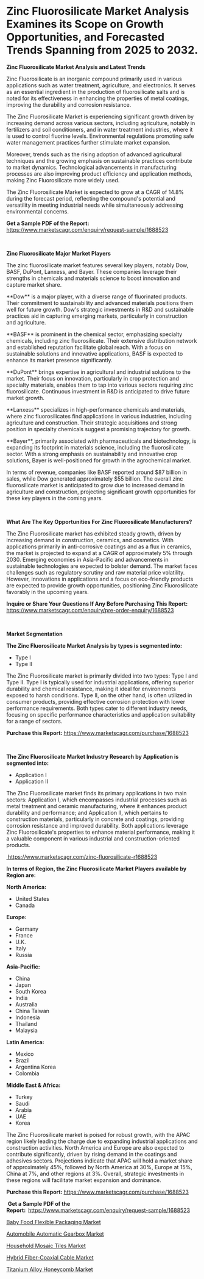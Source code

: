 <p><h1>Zinc Fluorosilicate Market Analysis Examines its Scope on Growth Opportunities, and Forecasted Trends Spanning from 2025 to 2032.</h1></p><p><strong>Zinc Fluorosilicate Market Analysis and Latest Trends</strong></p>
<p><p>Zinc Fluorosilicate is an inorganic compound primarily used in various applications such as water treatment, agriculture, and electronics. It serves as an essential ingredient in the production of fluorosilicate salts and is noted for its effectiveness in enhancing the properties of metal coatings, improving the durability and corrosion resistance. </p><p>The Zinc Fluorosilicate Market is experiencing significant growth driven by increasing demand across various sectors, including agriculture, notably in fertilizers and soil conditioners, and in water treatment industries, where it is used to control fluorine levels. Environmental regulations promoting safe water management practices further stimulate market expansion. </p><p>Moreover, trends such as the rising adoption of advanced agricultural techniques and the growing emphasis on sustainable practices contribute to market dynamics. Technological advancements in manufacturing processes are also improving product efficiency and application methods, making Zinc Fluorosilicate more widely used.</p><p>The Zinc Fluorosilicate Market is expected to grow at a CAGR of 14.8% during the forecast period, reflecting the compound's potential and versatility in meeting industrial needs while simultaneously addressing environmental concerns.</p></p>
<p><strong>Get a Sample PDF of the Report:&nbsp;</strong> <a href="https://www.marketscagr.com/enquiry/request-sample/1688523?utm_campaign=1902&utm_medium=2&utm_source=Github&utm_content=ia&utm_term=06012025&utm_id=zinc-fluorosilicate">https://www.marketscagr.com/enquiry/request-sample/1688523</a></p>
<p>&nbsp;</p>
<p><strong>Zinc Fluorosilicate Major Market Players</strong></p>
<p><p>The zinc fluorosilicate market features several key players, notably Dow, BASF, DuPont, Lanxess, and Bayer. These companies leverage their strengths in chemicals and materials science to boost innovation and capture market share.</p><p>**Dow** is a major player, with a diverse range of fluorinated products. Their commitment to sustainability and advanced materials positions them well for future growth. Dow's strategic investments in R&D and sustainable practices aid in capturing emerging markets, particularly in construction and agriculture.</p><p>**BASF** is prominent in the chemical sector, emphasizing specialty chemicals, including zinc fluorosilicate. Their extensive distribution network and established reputation facilitate global reach. With a focus on sustainable solutions and innovative applications, BASF is expected to enhance its market presence significantly.</p><p>**DuPont** brings expertise in agricultural and industrial solutions to the market. Their focus on innovation, particularly in crop protection and specialty materials, enables them to tap into various sectors requiring zinc fluorosilicate. Continuous investment in R&D is anticipated to drive future market growth.</p><p>**Lanxess** specializes in high-performance chemicals and materials, where zinc fluorosilicates find applications in various industries, including agriculture and construction. Their strategic acquisitions and strong position in specialty chemicals suggest a promising trajectory for growth.</p><p>**Bayer**, primarily associated with pharmaceuticals and biotechnology, is expanding its footprint in materials science, including the fluorosilicate sector. With a strong emphasis on sustainability and innovative crop solutions, Bayer is well-positioned for growth in the agrochemical market.</p><p>In terms of revenue, companies like BASF reported around $87 billion in sales, while Dow generated approximately $55 billion. The overall zinc fluorosilicate market is anticipated to grow due to increased demand in agriculture and construction, projecting significant growth opportunities for these key players in the coming years.</p></p>
<p>&nbsp;</p>
<p><strong>What Are The Key Opportunities For Zinc Fluorosilicate Manufacturers?</strong></p>
<p><p>The Zinc Fluorosilicate market has exhibited steady growth, driven by increasing demand in construction, ceramics, and cosmetics. With applications primarily in anti-corrosive coatings and as a flux in ceramics, the market is projected to expand at a CAGR of approximately 5% through 2030. Emerging economies in Asia-Pacific and advancements in sustainable technologies are expected to bolster demand. The market faces challenges such as regulatory scrutiny and raw material price volatility. However, innovations in applications and a focus on eco-friendly products are expected to provide growth opportunities, positioning Zinc Fluorosilicate favorably in the upcoming years.</p></p>
<p><strong>Inquire or Share Your Questions If Any Before Purchasing This Report:</strong> <a href="https://www.marketscagr.com/enquiry/pre-order-enquiry/1688523?utm_campaign=1902&utm_medium=2&utm_source=Github&utm_content=ia&utm_term=06012025&utm_id=zinc-fluorosilicate">https://www.marketscagr.com/enquiry/pre-order-enquiry/1688523</a></p>
<p>&nbsp;</p>
<p><strong>Market Segmentation</strong></p>
<p><strong>The Zinc Fluorosilicate Market Analysis by types is segmented into:</strong></p>
<p><ul><li>Type I</li><li>Type II</li></ul></p>
<p><p>The Zinc Fluorosilicate market is primarily divided into two types: Type I and Type II. Type I is typically used for industrial applications, offering superior durability and chemical resistance, making it ideal for environments exposed to harsh conditions. Type II, on the other hand, is often utilized in consumer products, providing effective corrosion protection with lower performance requirements. Both types cater to different industry needs, focusing on specific performance characteristics and application suitability for a range of sectors.</p></p>
<p><strong>Purchase this Report:&nbsp;</strong><a href="https://www.marketscagr.com/purchase/1688523?utm_campaign=1902&utm_medium=2&utm_source=Github&utm_content=ia&utm_term=06012025&utm_id=zinc-fluorosilicate">https://www.marketscagr.com/purchase/1688523</a></p>
<p>&nbsp;</p>
<p><strong>The Zinc Fluorosilicate Market Industry Research by Application is segmented into:</strong></p>
<p><ul><li>Application I</li><li>Application II</li></ul></p>
<p><p>The Zinc Fluorosilicate market finds its primary applications in two main sectors: Application I, which encompasses industrial processes such as metal treatment and ceramic manufacturing, where it enhances product durability and performance; and Application II, which pertains to construction materials, particularly in concrete and coatings, providing corrosion resistance and improved durability. Both applications leverage Zinc Fluorosilicate's properties to enhance material performance, making it a valuable component in various industrial and construction-oriented products.</p></p>
<p><a href="https://www.marketscagr.com/zinc-fluorosilicate-r1688523?utm_campaign=1902&utm_medium=2&utm_source=Github&utm_content=ia&utm_term=06012025&utm_id=zinc-fluorosilicate">&nbsp;https://www.marketscagr.com/zinc-fluorosilicate-r1688523</a></p>
<p><strong>In terms of Region, the Zinc Fluorosilicate Market Players available by Region are:</strong></p>
<p>
    <p> <strong> North America: </strong>
        <ul>
            <li>United States</li>
            <li>Canada</li>
        </ul>
        </p> 
    <p> <strong> Europe: </strong>
        <ul>
            <li>Germany</li>
            <li>France</li>
            <li>U.K.</li>
            <li>Italy</li>
            <li>Russia</li>
        </ul>
        </p> 
    <p> <strong> Asia-Pacific: </strong>
        <ul>
            <li>China</li>
            <li>Japan</li>
            <li>South Korea</li>
            <li>India</li>
            <li>Australia</li>
            <li>China Taiwan</li>
            <li>Indonesia</li>
            <li>Thailand</li>
            <li>Malaysia</li>
        </ul>
        </p> 
    <p> <strong> Latin America: </strong>
        <ul>
            <li>Mexico</li>
            <li>Brazil</li>
            <li>Argentina Korea</li>
            <li>Colombia</li>
        </ul>
        </p> 
    <p> <strong> Middle East & Africa: </strong>
        <ul>
            <li>Turkey</li>
            <li>Saudi</li>
            <li>Arabia</li>
            <li>UAE</li>
            <li>Korea</li>
        </ul>
    </p>
    </p>
<p><p>The Zinc Fluorosilicate market is poised for robust growth, with the APAC region likely leading the charge due to expanding industrial applications and construction activities. North America and Europe are also expected to contribute significantly, driven by rising demand in the coatings and adhesives sectors. Projections indicate that APAC will hold a market share of approximately 45%, followed by North America at 30%, Europe at 15%, China at 7%, and other regions at 3%. Overall, strategic investments in these regions will facilitate market expansion and dominance.</p></p>
<p><strong>Purchase this Report: </strong><a href="https://www.marketscagr.com/purchase/1688523?utm_campaign=1902&utm_medium=2&utm_source=Github&utm_content=ia&utm_term=06012025&utm_id=zinc-fluorosilicate">https://www.marketscagr.com/purchase/1688523</a></p>
<p>&nbsp;<strong>Get a Sample PDF of the Report:&nbsp;&nbsp;</strong><a href="https://www.marketscagr.com/enquiry/request-sample/1688523?utm_campaign=1902&utm_medium=2&utm_source=Github&utm_content=ia&utm_term=06012025&utm_id=zinc-fluorosilicate">https://www.marketscagr.com/enquiry/request-sample/1688523</a></p>
<p><strong></strong></p>
<p><p><a href="https://www.linkedin.com/pulse/financial-overview-market-analysis-baby-food-flexible-packaging-mgv7e?utm_campaign=1902&utm_medium=2&utm_source=Github&utm_content=ia&utm_term=06012025&utm_id=zinc-fluorosilicate">Baby Food Flexible Packaging Market</a></p><p><a href="https://www.linkedin.com/pulse/navigating-automobile-automatic-gearbox-market-growth-111-cagr-uno4e?utm_campaign=1902&utm_medium=2&utm_source=Github&utm_content=ia&utm_term=06012025&utm_id=zinc-fluorosilicate">Automobile Automatic Gearbox Market</a></p><p><a href="https://www.linkedin.com/pulse/global-household-mosaic-tiles-market-pulse-trends-growth-y6qqe?utm_campaign=1902&utm_medium=2&utm_source=Github&utm_content=ia&utm_term=06012025&utm_id=zinc-fluorosilicate">Household Mosaic Tiles Market</a></p><p><a href="https://www.linkedin.com/pulse/forecasting-future-hybrid-fiber-coaxial-cable-market-growth-junve?utm_campaign=1902&utm_medium=2&utm_source=Github&utm_content=ia&utm_term=06012025&utm_id=zinc-fluorosilicate">Hybrid Fiber-Coaxial Cable Market</a></p><p><a href="https://www.linkedin.com/pulse/examining-ups-downs-titanium-alloy-honeycomb-market-size-growth-iog6c?utm_campaign=1902&utm_medium=2&utm_source=Github&utm_content=ia&utm_term=06012025&utm_id=zinc-fluorosilicate">Titanium Alloy Honeycomb Market</a></p></p>